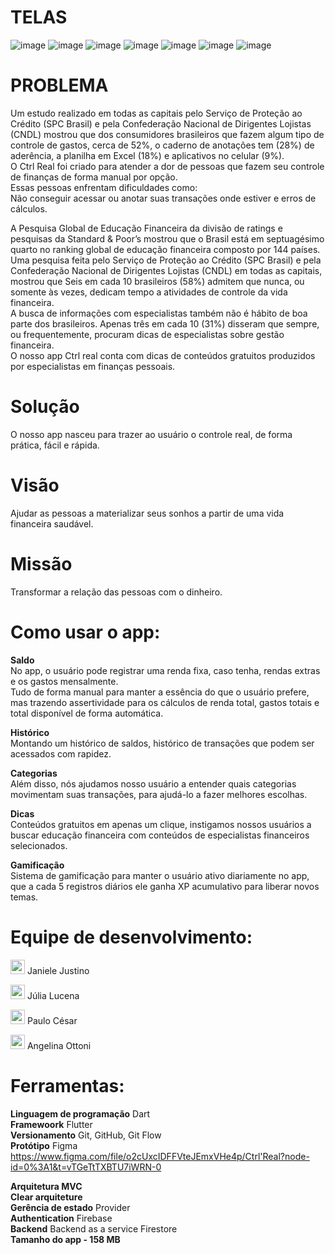 # TELAS  
![image](https://user-images.githubusercontent.com/110784724/217997169-27ed38b7-7c38-4bca-b906-8d67892b178d.png)
![image](https://user-images.githubusercontent.com/110784724/217997346-68da932e-4730-49b4-814e-c5a7874e3353.png)
![image](https://user-images.githubusercontent.com/110784724/217997574-91683ee0-848a-47be-9aae-199eb3277bfc.png)
![image](https://user-images.githubusercontent.com/110784724/217997643-85ecea31-244a-4085-ac95-19f5719c9185.png)
![image](https://user-images.githubusercontent.com/110784724/217997789-03777cc7-bc19-40bd-aa86-4268aa06c5ea.png)
![image](https://user-images.githubusercontent.com/110784724/217997837-bc9cd179-80d0-4975-bd37-d74d0e41bf37.png)
![image](https://user-images.githubusercontent.com/110784724/217997921-281beca3-7297-4ec9-b258-623e5eaaa1ff.png)

# PROBLEMA
Um estudo realizado em todas as capitais pelo Serviço de Proteção ao Crédito (SPC Brasil) e pela Confederação Nacional de Dirigentes Lojistas (CNDL)  mostrou que dos consumidores brasileiros que fazem  algum tipo de controle de gastos, cerca de 52%, o caderno de anotações tem (28%) de aderência, a planilha em  Excel (18%) e aplicativos no celular (9%).  
O Ctrl Real foi criado para atender a dor de pessoas que fazem seu controle de finanças de forma manual por opção.  
Essas pessoas enfrentam dificuldades como:  
Não conseguir acessar ou anotar suas transações onde estiver e erros de cálculos.  

A Pesquisa Global de Educação Financeira da divisão de ratings e pesquisas da Standard & Poor’s mostrou que o Brasil está em septuagésimo quarto no ranking global de educação financeira composto por 144 países.  
Uma pesquisa feita pelo Serviço de Proteção ao Crédito (SPC Brasil) e pela Confederação Nacional de Dirigentes Lojistas (CNDL) em todas as capitais, mostrou que Seis em cada 10 brasileiros (58%) admitem que nunca, ou somente às vezes, dedicam tempo a atividades de controle da vida financeira.  
A busca de informações com especialistas também não é hábito de boa parte dos brasileiros. Apenas três em cada 10 (31%) disseram que sempre, ou frequentemente, procuram dicas de especialistas sobre gestão financeira.  
O nosso app Ctrl real conta com dicas de conteúdos gratuitos produzidos por especialistas em finanças pessoais.  

# Solução
O nosso app nasceu para trazer ao usuário o controle real, de forma prática, fácil e rápida.  
# Visão  
Ajudar as pessoas a materializar seus sonhos a partir de uma vida financeira saudável.  
# Missão  
Transformar a relação das pessoas com o dinheiro.  

# Como usar o app:  
**Saldo**  
No app, o usuário pode registrar uma renda fixa, caso tenha, rendas extras e os gastos mensalmente.  
Tudo de forma manual para manter a essência do que o usuário prefere, mas trazendo assertividade para os cálculos de renda total, gastos totais e total disponível de forma automática.  

**Histórico**  
Montando um histórico de saldos, histórico de transações que podem ser acessados com rapidez.  

**Categorias**  
Além disso, nós ajudamos nosso usuário a entender quais categorias movimentam suas transações, para ajudá-lo a fazer melhores escolhas.  

**Dicas**  
Conteúdos gratuitos em apenas um clique, instigamos nossos usuários a buscar educação financeira com conteúdos de especialistas financeiros selecionados.  


**Gamificação**   
Sistema de gamificação para manter o usuário ativo diariamente no app, que a cada 5 registros diários ele ganha XP acumulativo para liberar novos temas.  

# Equipe de desenvolvimento:
<p align="left"> 
  <a href="https://www.linkedin.com/in/desenvolvedorajanielejustino/" alt="Linkedin">
  <img src="https://img.shields.io/badge/-Linkedin-0e76a8?style=for-the-badge&logo=Linkedin&logoColor=white&link=https://www.linkedin.com/in/desenvolvedorajanielejustino/" height= "23xp" /></a>
  Janiele Justino
</p> 

<p align="left"> 
  <a href="https://www.linkedin.com/in/maria-julia-lucena/" alt="Linkedin">
  <img src="https://img.shields.io/badge/-Linkedin-0e76a8?style=for-the-badge&logo=Linkedin" height= "23xp" /></a>
  Júlia Lucena
</p> 

<p align="left"> 
  <a href="https://www.linkedin.com/in/paulo-c%C3%A9sar-a34720237/" alt="Linkedin">
  <img src="https://img.shields.io/badge/-Linkedin-0e76a8?style=for-the-badge&logo=Linkedin" height= "23xp" /></a>
  Paulo César
</p>  

<p align="left"> 
  <a href="https://www.linkedin.com/in/angelina-meiras-ottoni/" alt="Linkedin">
  <img src="https://img.shields.io/badge/-Linkedin-0e76a8?style=for-the-badge&logo=Linkedin" height= "23xp" /></a>
  Angelina Ottoni
</p> 

# Ferramentas:  
**Linguagem de programação** Dart  
**Framewoork** Flutter  
**Versionamento** Git, GitHub, Git Flow  
**Protótipo** Figma https://www.figma.com/file/o2cUxcIDFFVteJEmxVHe4p/Ctrl'Real?node-id=0%3A1&t=vTGeTtTXBTU7iWRN-0  

**Arquitetura MVC**   
**Clear arquiteture**  
**Gerência de estado** Provider   
**Authentication** Firebase  
**Backend** Backend as a service Firestore   
**Tamanho do app - 158 MB**  
